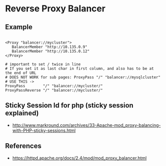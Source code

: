 # Reverse Proxy Balancer 

## Example 

```

<Proxy "balancer://mycluster">
   BalancerMember "http://10.135.0.9"
   BalancerMember "http://10.135.0.12"
</Proxy>

# important to set / twice in line 
# If you set it as last char in first column, and also has to be at the end of URL 
# DOES NOT WORK for sub pages: ProxyPass "/" "balancer://mysqlcluster"
# USE THIS -> 
ProxyPass        "/" "balancer://mycluster/"
ProxyPassReverse "/" "balancer://mycluster/"

```

## Sticky Session Id for php (sticky session explained)

  * http://www.markround.com/archives/33-Apache-mod_proxy-balancing-with-PHP-sticky-sessions.html

## References 

  * https://httpd.apache.org/docs/2.4/mod/mod_proxy_balancer.html 
